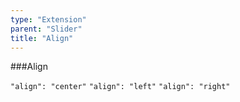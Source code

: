 ```yaml
---
type: "Extension"
parent: "Slider"
title: "Align"
---
```


###Align

`"align": "center"` `"align": "left"` `"align": "right"`

<demo>
  <demovanilla src="inline/demo/slider/align-center">
  </demovanilla>
</demo>

<demo>
  <demovanilla src="inline/demo/slider/align-left">
  </demovanilla>
</demo>

<demo>
  <demovanilla src="inline/demo/slider/align-right">
  </demovanilla>
</demo>
